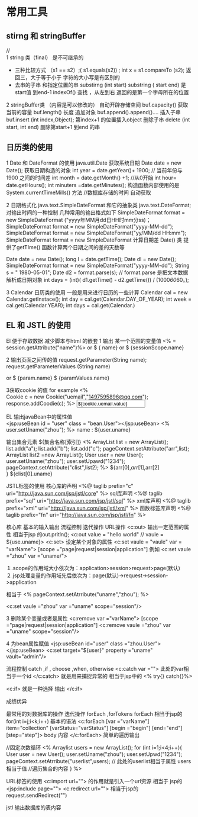 # 常用工具
## stirng 和 stringBuffer    
//  
1 string 类（final） 是不可继承的
* 三种比较方式 （s1 == s2）;( s1.equals(s2)) ; 
int x = s1.compareTo (s2);  返回三，大于等于小于  字符的大小写是有区别的
* 去串的子串 和指定位置的串
substirng (int start)
substring ( start end)  是start值 到end-1 
indexOf() 查找 ，从左到右 返回的是第一个字母所在的位置

2 stringBuffer类 （内容是可以修改的）
自动开辟存储空间 buf.capacity() 获取当前的容量 buf.length() 长度
 追加对象  buf.append().append()....
 插入子串  buf.insert (int index,Object);  第index+1 的位置插入object
 删除子串 delete (int start, int end) 删除第start+1 到end 的串

## 日历类的使用
1 Date 和 DateFormat 的使用
java.util.Date  获取系统日期
 Date date = new Date();    获取日期构造的对象
 int year = date.getYear()+ 1900;   // 当前年份与1900 之间的时间差
 int month = date.getMonth() +1;    //从0开始
 int hour= date.getHours();
 int minuters =date.getMinutes();
构造函数内部使用的是  System.currentTimeMills() 方法    //数据库存储的时间 自动获取

2 日期格式化
java.text.SimpleDateFormat 和它的抽象类 java.text.DateFormat;
对输出时间的一种控制 几种常用的输出格式如下
SimpleDateFormat format = new SimpleDateFormat ("yyyy年MM月dd日HH时mm分ss)；
SimpleDateFormat format = new SimpleDateFormat("yyyy-MM-dd");
SimpleDateFormat format = new SimpleDateFormat("yy/MM/dd  HH:mm");
SimpleDateFormat format = new SimpleDateFormat
计算日期差 Date() 类 提供了getTIme() 函数计算两个日期之间的差的天数等

Date date = new Date();
long l = date.getTime();
Date dl  = new Date();
SimpleDateFormat format = new SimpleDateFormat("yyyy-MM-dd");
String s = " 1980-05-01";
Date d2 = format.parse(s);    // format.parse  是把文本数据解析成日期对象
int days = (int)( d1.getTime() - d2.getTime()) / (1000*60*60。);

3 Calendar 日历类的使用
一般是用来进行日历的一些计算 
Calendar cal = new Calendar.getInstace();
int  day = cal.get(Calendar.DAY_OF_YEAR);
int week = cal.get(Calendar.YEAR);
int days = cal.get(Calendar.)






## EL 和 JSTL 的使用
El 便于存取数据 减少脚本与html 的嵌套
1 输出 某一个范围的变量值 
<% = session.getAttribute("name")%>
or 
$ { name} or $ {sessionScope.name}

2 输出页面之间传的值
request.getParameter(String name);
request.getParameterValues (String name)

or 
$ {param.name}
$ {paramValues.name}

3获取cookie 的值
 for example
 <%  
   Cookie c = new Cookie("uemail","1497595896@qq.com");
   response.addCoodie(c);
 %> 
 <input type ="text" value="${cookie.uemail.value}">

EL 输出javaBean中的属性值			
<jsp:useBean id = "user" class = "bean.User"></jsp:useBean>
<%
  user.setUname("zhou");
%>
 name : ${user.uname}

输出集合元素   ${集合名称[索引]}
<%
   ArrayList list = new ArrayList();
   list.add("a");
   list.add("b");
   list.add("c");
   pageContext.setAttribute("arr",list);
   ArrayList<User> list2 =new ArrayList<User>();
   	User user = new User();
   	user.setUname("zhou");
   	user.setUpawd("1234");
    pageContext.setAttribute("clist",list2);
%>
 ${arr[0],$arr[1],$arr[2]<br>}
 ${clist[0].uname}

 JSTL标签的使用
 核心库的声明
 <%@ taglib prefix="c"  uri="http://java.sun.com/jsp/jstl/core" %>
 sql库声明 
 <%@ taglib prefix="sql"   uri="http://java.sun.com/jsp/jstl/sql" %>
 xml库声明
 <%@ taglib prefix="xml"  uri="http://java.sun.com/jsp/jstl/xml" %>
 函数标签库声明
 <%@ taglib prefix="fn"  uri="http://java.sun.com/jsp/jstl/fn" %>

核心库  基本的输入输出 流程控制 迭代操作 URL操作
<c:out> 输出一定范围的属性 相当于jsp 的out.pritln();  <c:out value = "hello world" // vaule = ${use.uname}>
<c:set> 设定某个对象的属性 
<c:set vaule = "vaule" var = "varName">  [scope ="page|request|session|application"]
例如 <c:set vaule ="zhou" var ="uname/">

１.scope的作用域大小依次为：application>session>request>page(默认)
２.jsp处理变量的作用域先后依次为：page(默认)->request->session->application

相当于
<%
pageContext.setAtrribute("uname","zhou");
%>

<c:set vaule ="zhou" var ="uname" scope="session"/>


3  删除某个变量或者是属性  <c:remove var ="varName"> [scope ="page|request|session|application"]
<c:remove vaule ="zhou" var ="uname" scope="session"/>

4 为bean属性赋值
<jsp:useBean id="user" class ="zhou.User"></jsp:useBean>
<c:set target="${user}" property ="uname" vault="admin"/>


流程控制  catch ,if , choose ,when, otherwise
<c:catch var ="">  此处的var相当于一个id   </c:catch>  就是用来捕捉异常的
相当于jsp中的 <% try{} catch{}%>

<c:if> 就是一种选择 输出 </c:if>

<body>
	<c:set var ="score" vaule ="81">
	<c:if test="${score > 90}">
	成绩优异
</c:if>
   <c:if test="${score<80}">
    <c:out vaule="">
   </c:if>
</body>

最常用的对数据库的操作 迭代操作 forEach ,forTokens
forEach 相当于jsp的 for(int i=j;i<k;i++)
  基本的语法 
<c:forEach  [var ="varName"] item="collection" [varStatus="varStatus"] [begin ="begin"] [end="end"][step="step"]>
body 内容
</c:forEach>
 简单的遍历输出
<body>
	//固定次数循环
 	<c:forEach var ="count" begin ="50" end ="60">
 	<c:out vaule ="${count}"/>
 </c:forEach>
    <%
     Arraylist<User> users = new ArrayList<User>();
     	for (int i=1;i<4;i++){
     	User user = new User();
     	user.setUname("zhou");
     	user.setUpwd("1234");
     	pageContext.setAtrribute("userlist",users);   //  此处的userlist相当于属性 users相当于值
     	//遍历集合的内容
     	<c:forEach var ="user" item ="${userlist}">
     	<tr>
     		<td> <c:out vaule="${user.name}"/></td>
     		<td><c:out vaule ="${user.upwd}"/></td>
   </tr>
   }
   %>
 </body> 

 URL标签的使用
 <c:import url=""> 的作用就是引入一个url资源
 相当于 jsp的<jsp:include page="">
 <c:redirect url="">
 相当于jsp的 request.sendRedirect("")

 jstl 输出数据库的表内容
 

